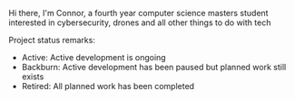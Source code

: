 Hi there,
I'm Connor, a fourth year computer science masters student interested in cybersecurity, drones and all other things to do with tech

Project status remarks:
 *  Active: Active development is ongoing
 *  Backburn: Active development has been paused but planned work still exists
 *  Retired: All planned work has been completed
